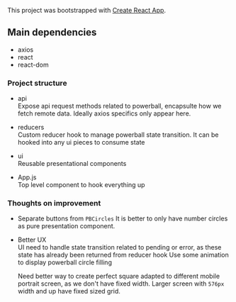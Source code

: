 This project was bootstrapped with [Create React App](https://github.com/facebook/create-react-app).

## Main dependencies

- axios
- react
- react-dom

### Project structure

- api  
  Expose api request methods related to powerball, encapsulte how we fetch remote data. Ideally axios specifics only appear here.

- reducers  
  Custom reducer hook to manage powerball state transition. It can be hooked into any ui pieces to consume state

- ui  
  Reusable presentational components

- App.js  
  Top level component to hook everything up

### Thoughts on improvement

- Separate buttons from `PBCircles`
  It is better to only have number circles as pure presentation component.

- Better UX  
  UI need to handle state transition related to pending or error, as these state has already been returned from reducer hook
  Use some animation to display powerball circle filling

  Need better way to create perfect square adapted to different mobile portrait screen, as we don't have fixed width. Larger screen with `576px` width and up have fixed sized grid.
